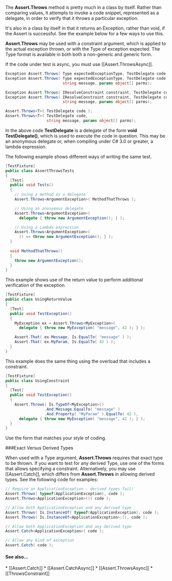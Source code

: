 The <b>Assert.Throws</b> method is pretty much in a class by itself. Rather than
comparing values, it attempts to invoke a code snippet, represented as
a delegate, in order to verify that it throws a particular exception.

It's also in a class by itself in that it returns an Exception, rather
than void, if the Assert is successful. See the example below for
a few ways to use this.

**Assert.Throws** may be used with a constraint argument, which is applied
to the actual exception thrown, or with the Type of exception expected.
The Type format is available in both both a non-generic and generic form.

If the code under test is async, you must use [[Assert.ThrowsAsync]].

```C#
Exception Assert.Throws( Type expectedExceptionType, TestDelegate code );
Exception Assert.Throws( Type expectedExceptionType, TestDelegate code, 
                         string message, params object[] parms);

Exception Assert.Throws( IResolveConstraint constraint, TestDelegate code );
Exception Assert.Throws( IResolveConstraint constraint, TestDelegate code, 
                         string message, params object[] parms);

Assert.Throws<T>( TestDelegate code );
Assert.Throws<T>( TestDelegate code, 
                  string message, params object[] parms);
```

In the above code <b>TestDelegate</b> is a delegate of the form
<b>void TestDelegate()</b>, which is used to execute the code
in question. This may be an anonymous delegate or, when compiling
under C# 3.0 or greater, a lambda expression.

The following example shows different ways of writing the
same test.

```C#
[TestFixture]
public class AssertThrowsTests
{
  [Test]
  public void Tests()
  {  
    // Using a method as a delegate
    Assert.Throws<ArgumentException>( MethodThatThrows );

    // Using an anonymous delegate
    Assert.Throws<ArgumentException>(
	  delegate { throw new ArgumentException(); } );

    // Using a Lambda expression
    Assert.Throws<ArgumentException>(
      () => throw new ArgumentException(); } );
  }
  
  void MethodThatThrows()
  {
    throw new ArgumentException();
  }
}
```

This example shows use of the return value to perform
additional verification of the exception.

```C#
[TestFixture]
public class UsingReturnValue
{
  [Test]
  public void TestException()
  {
    MyException ex = Assert.Throws<MyException>(
      delegate { throw new MyException( "message", 42 ); } );

    Assert.That( ex.Message, Is.EqualTo( "message" ) );
    Assert.That( ex.MyParam, Is.EqualTo( 42 ) ); 
  }
}
```

This example does the same thing
using the overload that includes a constraint.

```C#
[TestFixture]
public class UsingConstraint
{
  [Test]
  public void TestException()
  {
    Assert.Throws( Is.TypeOf<MyException>()
                 .And.Message.EqualTo( "message" )
                 .And.Property( "MyParam" ).EqualTo( 42 ),
      delegate { throw new MyException( "message", 42 ); } );
  }
}
```

Use the form that matches your style of coding.

###Exact Versus Derived Types

When used with a Type argument, <b>Assert.Throws</b> requires
that exact type to be thrown. If you want to test for any
derived Type, use one of the forms that allows specifying
a constraint. Alternatively, you may use [[Assert.Catch]],
which differs from <b>Assert.Throws</b> in allowing derived
types. See the following code for examples:

```C#
// Require an ApplicationException - derived types fail!
Assert.Throws( typeof(ApplicationException), code );
Assert.Throws<ApplicationException>()( code );

// Allow both ApplicationException and any derived type
Assert.Throws( Is.InstanceOf( typeof(ApplicationException), code );
Assert.Throws( Is.InstanceOf<ApplicationException>;(), code );

// Allow both ApplicationException and any derived type
Assert.Catch<ApplicationException>( code );

// Allow any kind of exception
Assert.Catch( code );
```

<h4>See also...</h4>
 * [[Assert.Catch]]
 * [[Assert.CatchAsync]]
 * [[Assert.ThrowsAsync]]
 * [[ThrowsConstraint]]
